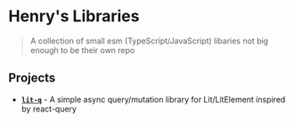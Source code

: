 # Henry's Libraries

> A collection of small esm (TypeScript/JavaScript) libaries not big enough to be their own repo

## Projects

- [**`lit-q`**](./packages/lit-q) - A simple async query/mutation library for Lit/LitElement inspired by react-query
